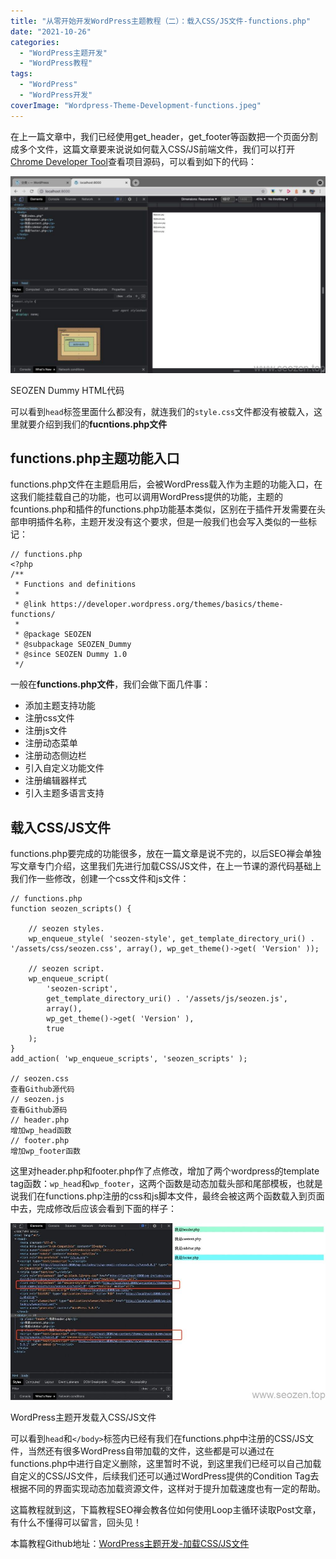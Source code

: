 ```yaml
---
title: "从零开始开发WordPress主题教程（二）：载入CSS/JS文件-functions.php"
date: "2021-10-26"
categories: 
  - "WordPress主题开发"
  - "WordPress教程"
tags: 
  - "WordPress"
  - "WordPress开发"
coverImage: "Wordpress-Theme-Development-functions.jpeg"
---
```


在上一篇文章中，我们已经使用get\_header，get\_footer等函数把一个页面分割成多个文件，这篇文章要来说说如何载入CSS/JS前端文件，我们可以打开[Chrome Developer Tool](https://www.seozen.top/developer-tools-network-seo.html)查看项目源码，可以看到如下的代码：

![SEOZEN-wordpress-theme-development-html-source-code](images/SEOZEN-wordpress-theme-development-html-source-code-1024x640.jpg)

SEOZEN Dummy HTML代码

可以看到`head`标签里面什么都没有，就连我们的`style.css`文件都没有被载入，这里就要介绍到我们的**fucntions.php文件**

## functions.php主题功能入口

functions.php文件在主题启用后，会被WordPress载入作为主题的功能入口，在这我们能挂载自己的功能，也可以调用WordPress提供的功能，主题的fcuntions.php和插件的functions.php功能基本类似，区别在于插件开发需要在头部申明插件名称，主题开发没有这个要求，但是一般我们也会写入类似的一些标记：

```
// functions.php
<?php
/**
 * Functions and definitions
 *
 * @link https://developer.wordpress.org/themes/basics/theme-functions/
 *
 * @package SEOZEN
 * @subpackage SEOZEN_Dummy
 * @since SEOZEN Dummy 1.0
 */
```

一般在**functions.php文件**，我们会做下面几件事：

- 添加主题支持功能
- 注册css文件
- 注册js文件
- 注册动态菜单
- 注册动态侧边栏
- 引入自定义功能文件
- 注册编辑器样式
- 引入主题多语言支持

## 载入CSS/JS文件

functions.php要完成的功能很多，放在一篇文章是说不完的，以后SEO禅会单独写文章专门介绍，这里我们先进行加载CSS/JS文件，在上一节课的源代码基础上我们作一些修改，创建一个css文件和js文件：

```
// functions.php
function seozen_scripts() {

	// seozen styles.
	wp_enqueue_style( 'seozen-style', get_template_directory_uri() . '/assets/css/seozen.css', array(), wp_get_theme()->get( 'Version' ));

	// seozen script.
	wp_enqueue_script(
		'seozen-script',
		get_template_directory_uri() . '/assets/js/seozen.js',
		array(),
		wp_get_theme()->get( 'Version' ),
		true
	);
}
add_action( 'wp_enqueue_scripts', 'seozen_scripts' );

// seozen.css
查看Github源代码
// seozen.js
查看Github源码
// header.php
增加wp_head函数
// footer.php
增加wp_footer函数
```

这里对header.php和footer.php作了点修改，增加了两个wordpress的template tag函数：`wp_head`和`wp_footer`，这两个函数是动态加载头部和尾部模板，也就是说我们在functions.php注册的css和js脚本文件，最终会被这两个函数载入到页面中去，完成修改后应该会看到下面的样子：

![SEOZEN-wordpress-theme-development-load-css-js](images/SEOZEN-wordpress-theme-development-load-css-js.jpg)

WordPress主题开发载入CSS/JS文件

可以看到`head`和`</body>`标签内已经有我们在functions.php中注册的CSS/JS文件，当然还有很多WordPress自带加载的文件，这些都是可以通过在functions.php中进行自定义删除，这里暂时不说，到这里我们已经可以自己加载自定义的CSS/JS文件，后续我们还可以通过WordPress提供的Condition Tag去根据不同的界面实现动态加载资源文件，这样对于提升加载速度也有一定的帮助。

这篇教程就到这，下篇教程SEO禅会教各位如何使用Loop主循环读取Post文章，有什么不懂得可以留言，回头见！

本篇教程Github地址：[WordPress主题开发-加载CSS/JS文件](https://github.com/HelloYu/seozen-dummy/tree/02-加载CSS/JS资源文件)
